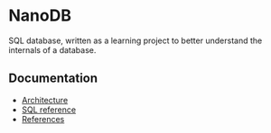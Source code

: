 # NanoDB
SQL database, written as a learning project to better understand the internals of a database.

## Documentation
* [Architecture](docs/architecture.md)
* [SQL reference](docs/sql.md)
* [References](docs/references.md)
